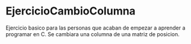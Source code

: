 # EjercicioCambioColumna
Ejercicio basico para las personas que acaban de empezar a aprender a programar en C. Se cambiara una columna de una matriz de posicion.
